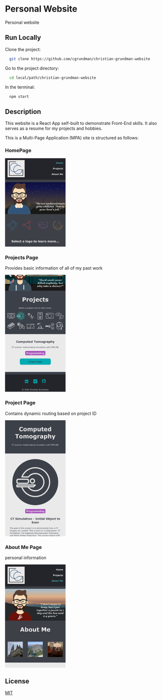 # Personal Website

Personal website

## Run Locally

Clone the project:

```bash
  git clone https://github.com/cgrundman/christian-grundman-website
```

Go to the project directory:

```bash
  cd local/path/christian-grundman-website
```

In the terminal:

```bash
  npm start
```

## Description

This website is a React App self-built to demonstrate Front-End skills. It also serves as a resume for my projects and hobbies. 

This is a Multi-Page Application (MPA) site is structured as follows:

### HomePage

<img src="https://github.com/cgrundman/christian-grundman-website/blob/master/IMG_3189.jpeg" width="200" />
  
### Projects Page

Provides basic information of all of my past work

<img src="https://github.com/cgrundman/christian-grundman-website/blob/master/IMG_3194.jpeg" width="200" />

### Project Page 

Contains dynamic routing based on project ID

<img src="https://github.com/cgrundman/christian-grundman-website/blob/master/IMG_3193.jpeg" width="200" />

### About Me Page 

personal information

<img src="https://github.com/cgrundman/christian-grundman-website/blob/master/IMG_3191.jpeg" width="200" />

## License

[MIT](https://choosealicense.com/licenses/mit/)

